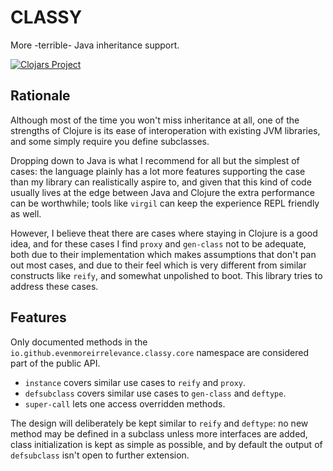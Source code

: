 # CLASSY
More -terrible- Java inheritance support.

[![Clojars Project](https://img.shields.io/clojars/v/io.github.evenmoreirrelevance/classy.svg)](https://clojars.org/io.github.evenmoreirrelevance/classy)

## Rationale
Although most of the time you won't miss inheritance at all, one of the strengths of Clojure is its ease of interoperation with existing JVM libraries, and some simply require you define subclasses.

Dropping down to Java is what I recommend for all but the simplest of cases: the language plainly has a lot more features supporting the case than my library can realistically aspire to, and given that this kind of code usually lives at the edge between Java and Clojure the extra performance can be worthwhile; tools like `virgil` can keep the experience REPL friendly as well.

However, I believe theat there are cases where staying in Clojure is a good idea, and for these cases I find `proxy` and `gen-class` not to be adequate, both due to their implementation which makes assumptions that don't pan out most cases, and due to their feel which is very different from similar constructs like `reify`, and somewhat unpolished to boot. This library tries to address these cases.

## Features
Only documented methods in the `io.github.evenmoreirrelevance.classy.core` namespace are considered part of the public API.

- `instance` covers similar use cases to `reify` and `proxy`.
- `defsubclass` covers similar use cases to `gen-class` and `deftype`.
- `super-call` lets one access overridden methods.

The design will deliberately be kept similar to `reify` and `deftype`: no new method may be defined in a subclass unless more interfaces are added, class initialization is kept as simple as possible, and by default the output of `defsubclass` isn't open to further extension.